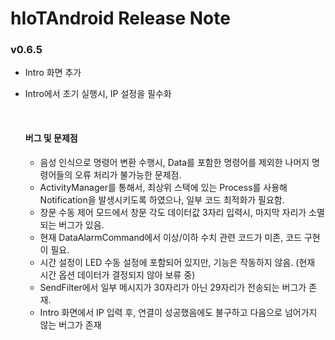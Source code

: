 # hIoTAndroid Release Note

### v0.6.5 

- Intro 화면 추가

- Intro에서 초기 실행시, IP 설정을 필수화

  ​

  #### 버그 및 문제점

  - 음성 인식으로 명령어 변환 수행시, Data를 포함한 명령어를 제외한 나머지 명령어들의 오류 처리가 불가능한 문제점.
  - ActivityManager를 통해서, 최상위 스택에 있는 Process를 사용해 Notification을 발생시키도록 하였으나, 일부 코드 최적화가 필요함.
  - 창문 수동 제어 모드에서 창문 각도 데이터값 3자리 입력시, 마지막 자리가 소멸되는 버그가 있음.
  - 현재 DataAlarmCommand에서 이상/이하 수치 관련 코드가 미존, 코드 구현이 필요.
  - 시간 설정이 LED 수동 설정에 포함되어 있지만, 기능은 작동하지 않음. (현재 시간 옵션 데이터가 결정되지 않아 보류 중)
  - SendFilter에서 일부 메시지가 30자리가 아닌 29자리가 전송되는 버그가 존재.
  - Intro 화면에서 IP 입력 후, 연결이 성공했음에도 불구하고 다음으로 넘어가지 않는 버그가 존재


